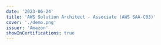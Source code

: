 ```yaml
---
date: '2023-06-24'
title: 'AWS Solution Architect - Associate (AWS SAA-C03)'
cover: './demo.png'
issuer: 'Amazon'
showInCertifications: true
---
```

